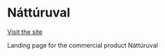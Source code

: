 # Náttúruval

<a href="https://www.natturuval.is">Visit the site</a>

Landing page for the commercial product Náttúruval
